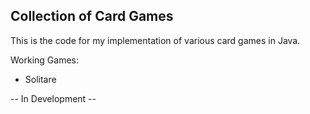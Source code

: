 ## Collection of Card Games ##
This is the code for my implementation of various card games in Java.

Working Games:
* Solitare

-- In Development --
